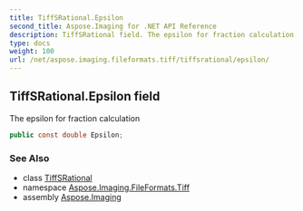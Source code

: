 ```yaml
---
title: TiffSRational.Epsilon
second_title: Aspose.Imaging for .NET API Reference
description: TiffSRational field. The epsilon for fraction calculation
type: docs
weight: 100
url: /net/aspose.imaging.fileformats.tiff/tiffsrational/epsilon/
---
```

## TiffSRational.Epsilon field

The epsilon for fraction calculation

```csharp
public const double Epsilon;
```

### See Also

* class [TiffSRational](../)
* namespace [Aspose.Imaging.FileFormats.Tiff](../../tiffsrational/)
* assembly [Aspose.Imaging](../../../)


